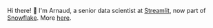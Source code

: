 Hi there! 🥪 I'm Arnaud, a senior data scientist at [Streamlit](https://streamlit.io), now part of [Snowflake](https://www.snowflake.com). More [here](https://arnaudmiribel.github.io/bio/).
